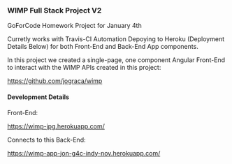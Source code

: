 ### WIMP Full Stack Project V2

GoForCode Homework Project for January 4th

Curretly works with Travis-CI Automation Depoying to Heroku (Deployment Details Below) for both Front-End and Back-End App components.

In this project we created a single-page, one component Angular Front-End to interact with the WIMP APIs created in this project:

https://github.com/jograca/wimp

#### Development Details

Front-End:

https://wimp-jpg.herokuapp.com/

Connects to this Back-End:

https://wimp-app-jon-g4c-indy-nov.herokuapp.com/